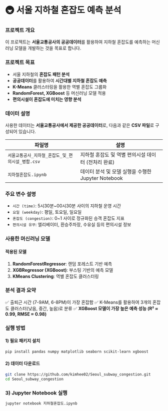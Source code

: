 # 🚇 서울 지하철 혼잡도 예측 분석

### 프로젝트 개요
이 프로젝트는 **서울교통공사의 공공데이터**를 활용하여 지하철 혼잡도를 예측하는 머신러닝 모델을 개발하는 것을 목표로 합니다.

### 프로젝트 목표
- 서울 지하철의 **혼잡도 패턴 분석**
- **공공데이터**를 활용하여 **시간대별 지하철 혼잡도 예측**
- **K-Means** 클러스터링을 활용한 역별 혼잡도 그룹화
- **RandomForest, XGBoost** 등 머신러닝 모델 적용
- **편의시설이 혼잡도에 미치는 영향 분석**

### 데이터 설명
사용한 데이터는 **서울교통공사에서 제공한 공공데이터**로, 다음과 같은 **CSV 파일**로 구성되어 있습니다.

| 파일명 | 설명 |
|--------|------|
| `서울교통공사_지하철_혼잡도_및_편의시설_병합.csv` | 지하철 혼잡도 및 역별 편의시설 데이터 (전처리 완료) |
| `지하철혼잡도.ipynb` | 데이터 분석 및 모델 실행을 수행한 Jupyter Notebook |

### 주요 변수 설명
- `시간 (time)`: 5시30분~00시30분 사이의 지하철 운영 시간
- `요일 (weekday)`: 평일, 토요일, 일요일
- `혼잡도 (congestion)`: 0~1 사이로 정규화된 승객 혼잡도 지표
- `편의시설 유무`: 엘리베이터, 환승주차장, 수유실 등의 편의시설 정보

### 사용한 머신러닝 모델
#### 적용된 모델
1. **RandomForestRegressor**: 랜덤 포레스트 기반 예측
2. **XGBRegressor (XGBoost)**: 부스팅 기반의 예측 모델
3. **KMeans Clustering**: 역별 혼잡도 클러스터링

### 분석 결과 요약
✅ 출퇴근 시간 (7-9AM, 6-8PM)이 가장 혼잡함
✅ K-Means를 활용하여 3개의 혼잡도 클러스터(낮음, 중간, 높음)로 분류
✅ **XGBoost 모델이 가장 높은 예측 성능 (R² ≈ 0.99, RMSE ≈ 0.98)**    

### 실행 방법
#### 1) 필요 패키지 설치
```bash
pip install pandas numpy matplotlib seaborn scikit-learn xgboost
```

#### 2) 데이터 다운로드
```bash
git clone https://github.com/kimhee02/Seoul_subway_congestion.git
cd Seoul_subway_congestion
```

### 3) Jupyter Notebook 실행
```bash
jupyter notebook 지하철혼잡도.ipynb
```
